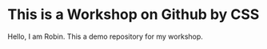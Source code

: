 # This is a Workshop on Github by CSS <br>
Hello, I am Robin. This a demo repository for my workshop.